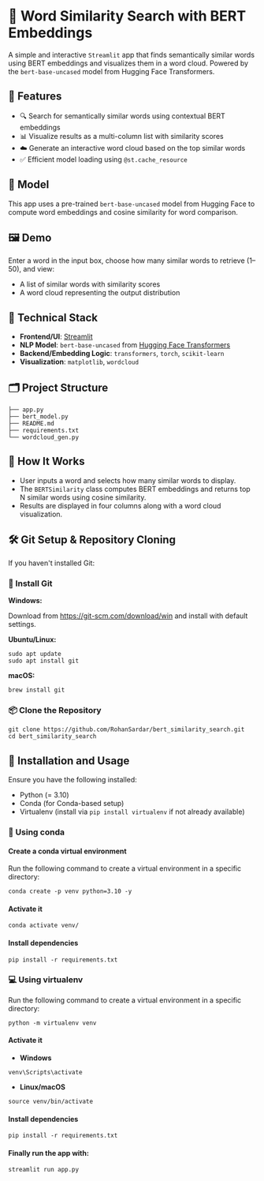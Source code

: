 # 📜 Word Similarity Search with BERT Embeddings

A simple and interactive `Streamlit` app that finds semantically similar words using BERT embeddings and visualizes them in a word cloud. Powered by the `bert-base-uncased` model from Hugging Face Transformers.

## 🚀 Features

- 🔍 Search for semantically similar words using contextual BERT embeddings
- 📊 Visualize results as a multi-column list with similarity scores
- ☁️ Generate an interactive word cloud based on the top similar words
- ✅ Efficient model loading using `@st.cache_resource`

## 🧠 Model

This app uses a pre-trained `bert-base-uncased` model from Hugging Face to compute word embeddings and cosine similarity for word comparison.

## 🖼️ Demo

Enter a word in the input box, choose how many similar words to retrieve (1–50), and view:

- A list of similar words with similarity scores
- A word cloud representing the output distribution

## 🧰 Technical Stack

- **Frontend/UI**: [Streamlit](https://streamlit.io/)
- **NLP Model**: `bert-base-uncased` from [Hugging Face Transformers](https://huggingface.co/bert-base-uncased)
- **Backend/Embedding Logic**: `transformers`, `torch`, `scikit-learn`
- **Visualization**: `matplotlib`, `wordcloud`


## 🗂️ Project Structure

```
├── app.py
├── bert_model.py
├── README.md
├── requirements.txt
└── wordcloud_gen.py
```

## 📄 How It Works
- User inputs a word and selects how many similar words to display.
- The `BERTSimilarity` class computes BERT embeddings and returns top N similar words using cosine similarity.
- Results are displayed in four columns along with a word cloud visualization.

## 🛠️ Git Setup & Repository Cloning
If you haven't installed Git:

### 🔨 Install Git
**Windows:**

Download from https://git-scm.com/download/win and install with default settings.

**Ubuntu/Linux:**
```
sudo apt update
sudo apt install git
```

**macOS:**
```
brew install git
```

### 📦 Clone the Repository
```
git clone https://github.com/RohanSardar/bert_similarity_search.git
cd bert_similarity_search
```

## 🔧 Installation and Usage

Ensure you have the following installed:
- Python (= 3.10)
- Conda (for Conda-based setup)
- Virtualenv (install via `pip install virtualenv` if not already available)

### 🐍 Using conda
#### Create a conda virtual environment
Run the following command to create a virtual environment in a specific directory:
```
conda create -p venv python=3.10 -y
```
#### Activate it
```
conda activate venv/
```
#### Install dependencies
```
pip install -r requirements.txt
```

### 💻 Using virtualenv
Run the following command to create a virtual environment in a specific directory:
```
python -m virtualenv venv
```
#### Activate it
- **Windows**
```
venv\Scripts\activate
```
- **Linux/macOS**
```
source venv/bin/activate
```
#### Install dependencies
```
pip install -r requirements.txt
```

#### Finally run the app with:
```
streamlit run app.py
```